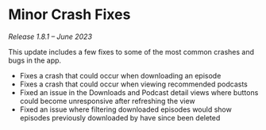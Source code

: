# Minor Crash Fixes
*Release 1.8.1 – June 2023*

This update includes a few fixes to some of the most common crashes and bugs in the app.

- Fixes a crash that could occur when downloading an episode
- Fixes a crash that could occur when viewing recommended podcasts
- Fixed an issue in the Downloads and Podcast detail views where buttons could become unresponsive after refreshing the view
- Fixed an issue where filtering downloaded episodes would show episodes previously downloaded by have since been deleted
